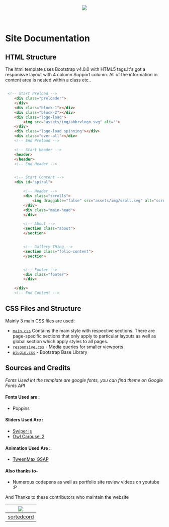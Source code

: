 <br>
<h3 align="center"><img src="https://github.com/sortedcord/codetech/blob/master/docs/assets/img/web.png" align="center"></h1>
<br>

# Site Documentation

## HTML Structure

The html template uses Bootstrap v4.0.0 with HTML5 tags.It's got a responisve layout with 4 column Support column. All of the information in content area is nested within a class etc..

```html

 <!-- Start Preload -->
    <div class="preloader">
    </div>
    <div class="block-1"></div>
    <div class="block-2"></div>
    <div class="logo-load">
        <img src="assets/img/abbrvlogo.svg" alt="">
    </div>
    <div class="logo-load spinning"></div>
    <div class="over-all"></div>
    <!-- End Preload -->

    <!-- Start Header -->
    <header>
    </header>
    <!-- End Header -->


    <!-- Start Content -->
    <div id="spiral">

        <!-- Header -->
        <div class="scrolls">
            <img draggable="false" src="assets/img/sroll.svg" alt="scroll">
        </div>
        <div class="main-head">
        </div>

        <!-- About -->
        <section class="about">
        </section>


        <!-- Gallery THing -->
        <section class="folio-content">
        </section>


        <!-- Footer -->
        <div class="footer">
        </div>

    </div>
    <!-- End Content -->
```

## CSS Files and Structure

Mainly 3 main CSS files are used:
- [`main.css`](docs/assets/css/main.css) Contains the main style with respective sections. There are page-specific sections that only apply to particular layouts as well as global section which apply styles to all pages.
- [`responsive.css`](docs/assets/css/responsive.css) - Media queries for smaller viewports
- [`plugin.css`](docs/assets/css/plugin.css) - Bootstrap Base Library

## Sources and Credits

<i>Fonts Used int the template are google fonts, you can find theme on Google Fonts API</i>

#### Fonts Used are :

- Poppins


#### Sliders Used Are :

- [Swiper js](https://idangero.us/swiper/)
- [Owl Carousel 2](https://owlcarousel2.github.io/OwlCarousel2/docs/started-welcome.html)


#### Animation Used Are :

- [TweenMax GSAP](https://greensock.com/tweenmax)

#### Also thanks to-

- Numerous codepens as well as portfolio site review videos on youtube :P

And Thanks to these contributors who maintain the website

| ![](https://github.com/sortedcord.png?size=50)   |
|:-------------------------------------------:|
| [sortedcord](https://www.github.com/sortedcord)     |
